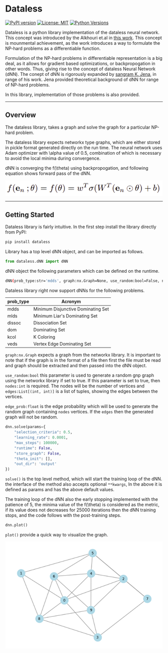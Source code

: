 # Dataless

[![PyPI version](https://badge.fury.io/py/your-library.svg)](https://badge.fury.io/py/your-library)
[![License: MIT](https://img.shields.io/badge/License-MIT-blue.svg)](https://opensource.org/licenses/MIT)
[![Python Versions](https://img.shields.io/pypi/pyversions/your-library.svg)](https://pypi.org/project/dataless/)

Dataless is a python library implementation of the dataless neural network. This concept was introduced by the Alkhouri et.al in [this work](https://arxiv.org/pdf/2203.08209). This concept is mounmental achievement, as the work introduces a way to formulate the NP-hard problems as a differentiable function. 

Formulation of the NP-hard problems in differentiable representation is a big deal, as it allows for gradient based optimizations, or backpropogation in other words. Thus, giving rise to the concept of dataless Neural Network (dNN). The conept of dNN is rigorously expanded by [sangram K. Jena](https://sites.google.com/view/sangramkishorjena/home), in range of his work. Jena provided theoretical background of dNN for range of NP-hard problems. 

In this library, implementation of those problems is also provided.

---

## Overview
The dataless library, takes a graph and solve the graph for a particular NP-hard problem. 

The dataless library expects networkx type graphs, which are either stored in pickle format generated directly on the run time. The neural network uses Adam optimizer with \alpha value of 0.5, combination of which is necessary to avoid the local minima during convergence.  

dNN is converging the f(\theta) using backpropogation, and following equation shows forward pass of the dNN. 

![f(\theta)](./images/f(theta).png)

---

## Getting Started

Dataless library is fairly intuitive. In the first step install the library directly from PyPI:
```bash
pip install dataless
```

Library has a top level dNN object, and can be imported as follows. 
```python
from dataless.dNN import dNN 
```

dNN object the following parameters which can be defined on the runtime.
```bash
dNN(prob_type:str='mdds', graph:nx.Graph=None, use_random:bool=False, nodes:int=None, edges:List[(int, int)]=None, edge_prob:float=0.5)
```
Dataless library right now support dNNs for the following problems. 

| prob_type | Acronym                                |
|-----------|----------------------------------------|
| mdds      | Minimum Disjunctive Dominating Set     |
| mlds      | Minimum Liar's Dominating Set          |
| dissoc    | Dissociation Set                       |
| dom       | Dominating Set                         |
| kcol      | K Coloring                             |
| veds      | Vertex Edge Dominating Set             |

`graph:nx.Graph` expects a graph from the networkx library. It is important to note that if the graph is in the format of a file then first the file must be read and graph should be extracted and then passed into the dNN object.

`use_random:bool` this parameter is used to generate a random gnp graph using the networkx library if set to true. If this parameter is set to true, then `nodes:int` is required. The nodes will be the number of vertices and `edges:List[(int, int)]` is a list of tuples, showing the edges between the vertices. 

`edge_prob:float` is the edge probability which will be used to generate the random graph containing `nodes` vertices. If the `edges` then the generated graph will not be random. 

```python
dnn.solve(params={
    "selection_criteria": 0.5,
    "learning_rate": 0.0001,
    "max_steps": 100000,
    "runtime": False,
    "store_graph": False,
    "theta_init": [],
    "out_dir": 'output'
})
```

`solve()` is the top level method, which will start the training loop of the dNN. the interface of the method also accepts optional `**kwargs`, In the above it is defined as params and has the above default values. 

The training loop of the dNN also the early stopping implemented with the patience of 5, the minima value of the f(\theta) is considered as the metric, if its value does not decreases for 25000 iterations then the dNN training stops, and the code follows with the post-training steps. 

```python
dnn.plot()
```

`plot()` provide a quick way to visualize the graph.

![plot](./images/plot.png)
